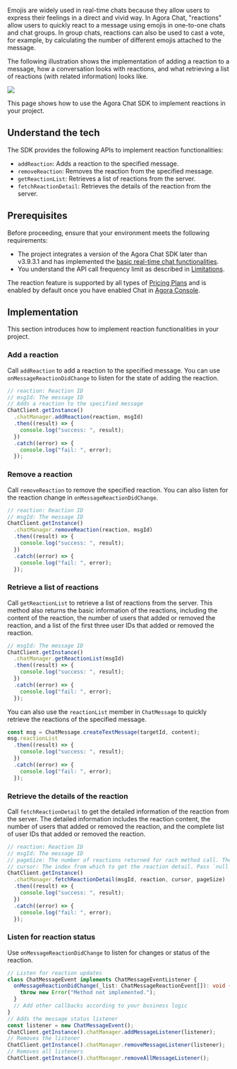 Emojis are widely used in real-time chats because they allow users to express their feelings in a direct and vivid way. In Agora Chat, "reactions" allow users to quickly react to a message using emojis in one-to-one chats and chat groups. In group chats, reactions can also be used to cast a vote, for example, by calculating the number of different emojis attached to the message.

The following illustration shows the implementation of adding a reaction to a message, how a conversation looks with reactions, and what retrieving a list of reactions (with related information) looks like.

![](https://web-cdn.agora.io/docs-files/1655257598155)

This page shows how to use the Agora Chat SDK to implement reactions in your project.

## Understand the tech

The SDK provides the following APIs to implement reaction functionalities:

- `addReaction`: Adds a reaction to the specified message.
- `removeReaction`: Removes the reaction from the specified message.
- `getReactionList`: Retrieves a list of reactions from the server.
- `fetchReactionDetail`: Retrieves the details of the reaction from the server.

## Prerequisites

Before proceeding, ensure that your environment meets the following requirements:

- The project integrates a version of the Agora Chat SDK later than v3.9.3.1 and has implemented the [basic real-time chat functionalities](./agora_chat_get_started_rn?platform=React%20Native).
- You understand the API call frequency limit as described in [Limitations](./agora_chat_limitation?platform=React%20Native).

<div class="alert info">The reaction feature is supported by all types of <a href="https://docs.agora.io/en/agora-chat/agora_chat_plan">Pricing Plans</a> and is enabled by default once you have enabled Chat in <a href="https://console.agora.io/">Agora Console</a>.</div>

## Implementation

This section introduces how to implement reaction functionalities in your project.

### Add a reaction

Call `addReaction` to add a reaction to the specified message. You can use `onMessageReactionDidChange` to listen for the state of adding the reaction.

```typescript
// reaction: Reaction ID
// msgId: The message ID
// Adds a reaction to the specified message
ChatClient.getInstance()
  .chatManager.addReaction(reaction, msgId)
  .then((result) => {
    console.log("success: ", result);
  })
  .catch((error) => {
    console.log("fail: ", error);
  });
```

### Remove a reaction

Call `removeReaction` to remove the specified reaction. You can also listen for the reaction change in `onMessageReactionDidChange`.

```typescript
// reaction: Reaction ID
// msgId: The message ID
ChatClient.getInstance()
  .chatManager.removeReaction(reaction, msgId)
  .then((result) => {
    console.log("success: ", result);
  })
  .catch((error) => {
    console.log("fail: ", error);
  });
```

### Retrieve a list of reactions

Call `getReactionList` to retrieve a list of reactions from the server. This method also returns the basic information of the reactions, including the content of the reaction, the number of users that added or removed the reaction, and a list of the first three user IDs that added or removed the reaction.

```typescript
// msgId: The message ID
ChatClient.getInstance()
  .chatManager.getReactionList(msgId)
  .then((result) => {
    console.log("success: ", result);
  })
  .catch((error) => {
    console.log("fail: ", error);
  });
```

You can also use the `reactionList` member in `ChatMessage` to quickly retrieve the reactions of the specified message.

```typescript
const msg = ChatMessage.createTextMessage(targetId, content);
msg.reactionList
  .then((result) => {
    console.log("success: ", result);
  })
  .catch((error) => {
    console.log("fail: ", error);
  });
```

### Retrieve the details of the reaction

Call `fetchReactionDetail` to get the detailed information of the reaction from the server. The detailed information includes the reaction content, the number of users that added or removed the reaction, and the complete list of user IDs that added or removed the reaction.

```typescript
// reaction: Reaction ID
// msgId: The message ID
// pageSize: The number of reactions returned for rach method call. The value range is [1,50]
// cursor: The index from which to get the reaction detail. Pass `null` or an empty string for the first method call.
ChatClient.getInstance()
  .chatManager.fetchReactionDetail(msgId, reaction, cursor, pageSize)
  .then((result) => {
    console.log("success: ", result);
  })
  .catch((error) => {
    console.log("fail: ", error);
  });
```


### Listen for reaction status

Use `onMessageReactionDidChange` to listen for changes or status of the reaction.

```typescript
// Listen for reaction updates
class ChatMessageEvent implements ChatMessageEventListener {
  onMessageReactionDidChange(_list: ChatMessageReactionEvent[]): void {
    throw new Error("Method not implemented.");
  }
  // Add other callbacks according to your business logic
}
// Adds the message status listener
const listener = new ChatMessageEvent();
ChatClient.getInstance().chatManager.addMessageListener(listener);
// Removes the listener
ChatClient.getInstance().chatManager.removeMessageListener(listener);
// Removes all listeners
ChatClient.getInstance().chatManager.removeAllMessageListener();
```
